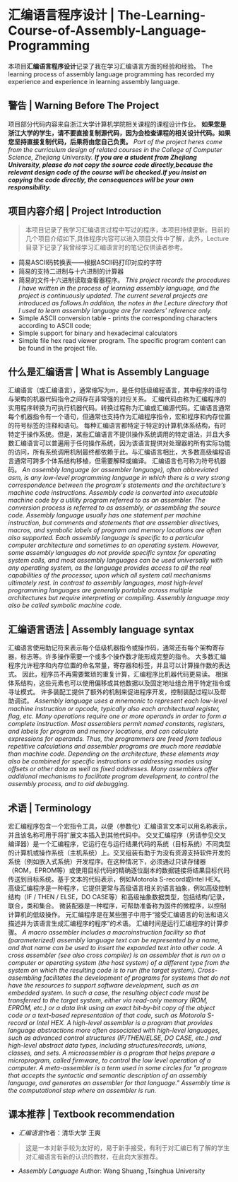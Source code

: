 # 汇编语言程序设计 | The-Learning-Course-of-Assembly-Language-Programming
本项目**汇编语言程序设计**记录了我在学习汇编语言方面的经验和经验。
The learning process of assembly language programming has recorded my experience and experience in learning assembly language.
## 警告 | Warning Before The Project
项目部分代码内容来自浙江大学计算机学院相关课程的课程设计作业。 
**如果您是浙江大学的学生，请不要直接复制源代码，因为会检查课程的相关设计代码。如果您坚持直接复制代码，后果将由您自己负责。**
*Part of the project heres come from the curriculum design of related courses in the College of Computer Science, Zhejiang University. **If you are a student from Zhejiang University, please do not copy the source code directly,because the relevant design code of the course will be checked.If you insist on copying the code directly, the consequences will be your own responsibility.***
## 项目内容介绍 | Project Introduction
> 本项目记录了我学习汇编语言过程中写过的程序，本项目持续更新。目前的几个项目介绍如下,具体程序内容可以进入项目文件中了解，此外，Lecture目录下记录了我曾经学习汇编语言时的笔记仅供读者参考。
* 简易ASCII码转换表——根据ASCII码打印对应的字符
* 简易的支持二进制与十六进制的计算器
* 简易的文件十六进制读取查看器程序。
*This project records the procedures I have written in the process of learning assembly language, and the project is continuously updated. The current several projects are introduced as follows.In addition, the notes in the Lecture directory that I used to learn assembly language are for readers' reference only.*
* Simple ASCII conversion table - prints the corresponding characters according to ASCII code;
* Simple support for binary and hexadecimal calculators
* Simple file hex read viewer program. The specific program content can be found in the project file. 
## 什么是汇编语言 | What is Assembly Language
汇编语言（或汇编语言），通常缩写为m，是任何低级编程语言，其中程序的语句与架构的机器代码指令之间存在非常强的对应关系。
汇编代码由称为汇编程序的实用程序转换为可执行机器代码。转换过程称为汇编或汇编源代码。汇编语言通常每个机器指令有一个语句，但通常也支持作为汇编程序指令，宏和程序和内存位置的符号标签的注释和语句。
每种汇编语言都特定于特定的计算机体系结构，有时特定于操作系统。但是，某些汇编语言不提供操作系统调用的特定语法，并且大多数汇编语言可以普遍用于任何操作系统，因为该语言提供对处理器的所有实际功能的访问，所有系统调用机制最终都依赖于此。与汇编语言相比，大多数高级编程语言通常可跨多个体系结构移植，但需要解释或编译。
汇编语言也可称为符号机器码。
*An assembly language (or assembler language), often abbreviated asm, is any low-level programming language in which there is a very strong correspondence between the program's statements and the architecture's machine code instructions.
Assembly code is converted into executable machine code by a utility program referred to as an assembler. The conversion process is referred to as assembly, or assembling the source code. Assembly language usually has one statement per machine instruction, but comments and statements that are assembler directives, macros, and symbolic labels of program and memory locations are often also supported.
Each assembly language is specific to a particular computer architecture and sometimes to an operating system. However, some assembly languages do not provide specific syntax for operating system calls, and most assembly languages can be used universally with any operating system, as the language provides access to all the real capabilities of the processor, upon which all system call mechanisms ultimately rest. In contrast to assembly languages, most high-level programming languages are generally portable across multiple architectures but require interpreting or compiling.
Assembly language may also be called symbolic machine code.*
## 汇编语言语法 | Assembly language syntax
汇编语言使用助记符来表示每个低级机器指令或操作码，通常还有每个架构寄存器，标志等。许多操作需要一个或多个操作数才能形成完整的指令。 大多数汇编程序允许程序和内存位置的命名常量，寄存器和标签，并且可以计算操作数的表达式。 因此，程序员不再需要繁琐的重复计算，汇编程序比机器代码更易读。 根据体系结构，这些元素也可以使用偏移或其他数据以及固定地址组合用于特定指令或寻址模式。 许多装配工提供了额外的机制来促进程序开发，控制装配过程以及帮助调试。
*Assembly language uses a mnemonic to represent each low-level machine instruction or opcode, typically also each architectural register, flag, etc. Many operations require one or more operands in order to form a complete instruction. Most assemblers permit named constants, registers, and labels for program and memory locations, and can calculate expressions for operands. Thus, the programmers are freed from tedious repetitive calculations and assembler programs are much more readable than machine code. Depending on the architecture, these elements may also be combined for specific instructions or addressing modes using offsets or other data as well as fixed addresses. Many assemblers offer additional mechanisms to facilitate program development, to control the assembly process, and to aid debugging.*
## 术语 | Terminology
宏汇编程序包含一个宏指令工具，以便（参数化）汇编语言文本可以用名称表示，并且该名称可用于将扩展文本插入到其他代码中。
交叉汇编程序（另请参见交叉编译器）是一个汇编程序，它运行在与运行结果代码的系统（目标系统）不同类型的计算机或操作系统（主机系统）上。交叉组装有助于为没有资源支持软件开发的系统（例如嵌入式系统）开发程序。在这种情况下，必须通过只读存储器（ROM，EPROM等）或使用目标代码的精确逐位副本的数据链接将结果目标代码传送到目标系统。基于文本的代码表示，例如Motorola S-record或Intel HEX。
高级汇编程序是一种程序，它提供更常与高级语言相关的语言抽象，例如高级控制结构（IF / THEN / ELSE，DO CASE等）和高级抽象数据类型，包括结构/记录，联合，类和集合。
微装配器是一种程序，可帮助准备称为固件的微程序，以控制计算机的低级操作。
元汇编程序是在某些圈子中用于“接受汇编语言的句法和语义描述并为该语言生成汇编程序的程序”的术语。
汇编时间是运行汇编程序的计算步骤。
*A macro assembler includes a macroinstruction facility so that (parameterized) assembly language text can be represented by a name, and that name can be used to insert the expanded text into other code.
A cross assembler (see also cross compiler) is an assembler that is run on a computer or operating system (the host system) of a different type from the system on which the resulting code is to run (the target system). Cross-assembling facilitates the development of programs for systems that do not have the resources to support software development, such as an embedded system. In such a case, the resulting object code must be transferred to the target system, either via read-only memory (ROM, EPROM, etc.) or a data link using an exact bit-by-bit copy of the object code or a text-based representation of that code, such as Motorola S-record or Intel HEX.
A high-level assembler is a program that provides language abstractions more often associated with high-level languages, such as advanced control structures (IF/THEN/ELSE, DO CASE, etc.) and high-level abstract data types, including structures/records, unions, classes, and sets.
A microassembler is a program that helps prepare a microprogram, called firmware, to control the low level operation of a computer.
A meta-assembler is a term used in some circles for "a program that accepts the syntactic and semantic description of an assembly language, and generates an assembler for that language."
Assembly time is the computational step where an assembler is run.*
## 课本推荐 | Textbook recommendation
* *汇编语言*作者：清华大学 王爽
> 这是一本对新手较为友好的，易于新手接受，有利于对汇编已有了解的学生对汇编语言有新的认识的教材，在此向大家推荐。
* *Assembly Language* Author: Wang Shuang ,Tsinghua University
